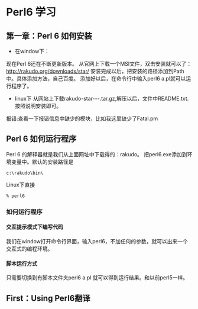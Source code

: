 # Perl6 学习
## 第一章：Perl 6 如何安装
* 在window下：

现在Perl 6还在不断更新版本。
从官网上下载一个MSI文件，双击安装就可以了：
http://rakudo.org/downloads/star/
安装完成以后，把安装的路径添加到Path中。具体添加方法，自己百度。
添加好以后，在命令行中输入perl6 a.pl就可以运行程序了。


* linux下
从网站上下载rakudo-star---.tar.gz,解压以后，文件中README.txt.
按照说明安装即可。

报错:查看一下报错信息中缺少的模块，比如我这里缺少了Fatal.pm


## Perl 6 如何运行程序
Perl 6 的解释器就是我们从上面网址中下载得的：rakudo。
把perl6.exe添加到环境变量中。默认的安装路径是
```
c:\rakudo\bin\ 
```
Linux下直接
```
% perl6 
```
### 如何运行程序
#### 交互提示模式下编写代码
我们在window打开命令行界面，输入perl6，不加任何的参数，就可以出来一个交互式的编程环境。

####  脚本运行方式
只需要切换到有脚本文件夹perl6 a.pl
就可以得到运行结果。和以前perl5一样。

## First：Using Perl6翻译

